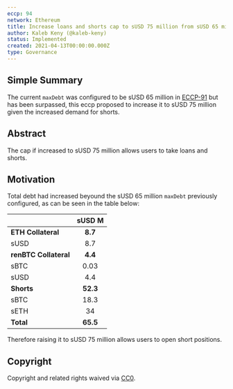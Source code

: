 ```yaml
---
eccp: 94
network: Ethereum
title: Increase loans and shorts cap to sUSD 75 million from sUSD 65 million
author: Kaleb Keny (@kaleb-keny)
status: Implemented
created: 2021-04-13T00:00:00.000Z
type: Governance
---
```


<!--You can leave these HTML comments in your merged ECCP and delete the visible duplicate text guides, they will not appear and may be helpful to refer to if you edit it again. This is the suggested template for new ECCPs. Note that an ECCP number will be assigned by an editor. When opening a pull request to submit your ECCP, please use an abbreviated title in the filename, `eccp-draft_title_abbrev.md`. The title should be 44 characters or less.-->

## Simple Summary

<!--"If you can't explain it simply, you don't understand it well enough." Provide a simplified and layman-accessible explanation of the ECCP.-->

The current `maxDebt` was configured to be sUSD 65 million in [ECCP-91](https://eips.elysian.finance/ECCP/eccp-91) but has been surpassed, this eccp proposed to increase it to sUSD 75 million given the increased demand for shorts.

## Abstract

<!--A short (~200 word) description of the variable change proposed.-->

The cap if increased to sUSD 75 million allows users to take loans and shorts.

## Motivation

<!--The motivation is critical for ECCPs that want to update variables within Elysian. It should clearly explain why the existing variable is not incentive aligned. ECCP submissions without sufficient motivation may be rejected outright.-->

Total debt had increased beyound the sUSD 65 million `maxDebt` previously configured, as can be seen in the table below:

|                       | **sUSD M** |
| --------------------- | :--------: |
| **ETH Collateral**    |  **8.7**   |
| sUSD                  |    8.7     |
| **renBTC Collateral** |  **4.4**   |
| sBTC                  |    0.03    |
| sUSD                  |    4.4     |
| **Shorts**            |  **52.3**  |
| sBTC                  |    18.3    |
| sETH                  |     34     |
| **Total**             |  **65.5**  |

Therefore raising it to sUSD 75 million allows users to open short positions.

## Copyright

Copyright and related rights waived via [CC0](https://creativecommons.org/publicdomain/zero/1.0/).
